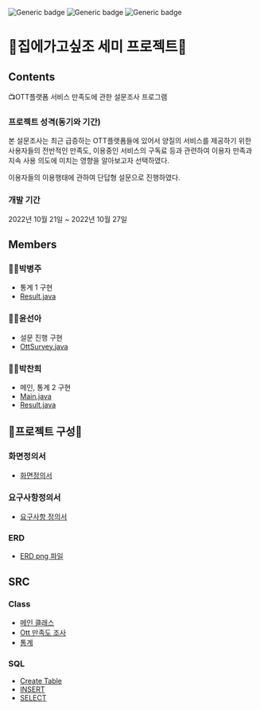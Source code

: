 ![Generic badge](https://img.shields.io/badge/java-yellowgreen.svg) ![Generic badge](https://img.shields.io/badge/MySQL-green.svg) ![Generic badge](https://img.shields.io/badge/VisualStudioCode-orange.svg)
# 🏡집에가고싶조 세미 프로젝트🏡
## Contents
  📺OTT플랫폼 서비스 만족도에 관한 설문조사 프로그램
 ### 프로젝트 성격(동기와 기간)
 본 설문조사는 최근 급증하는 OTT플랫폼들에 있어서 양질의 서비스를 제공하기 위한 사용자들의 전반적인 만족도, 이용중인 서비스의 구독료   등과 관련하여 이용자 만족과 지속 사용 의도에 미치는 영향을 알아보고자 선택하였다.

  이용자들의 이용행태에 관하여 단답형 설문으로 진행하였다.
### 개발 기간
2022년 10월 21일 ~ 2022년 10월 27일

## Members
### 🙆‍♂️박병주  
* 통계 1 구현
* [Result.java](./src/Result.java)
### 👩‍🔧윤선아
* 설문 진행 구현
* [OttSurvey.java](./src/OttSurvey.java)  
### 👩‍🏫박찬희
* 메인, 통계 2 구현
* [Main.java](./src/Main.java) 
* [Result.java](./src/Result.java)
## 📙프로젝트 구성📙
### 화면정의서
- [화면정의서](./docs/etc/%ED%99%94%EB%A9%B4%EC%A0%95%EC%9D%98%EC%84%9C%20(%EC%B5%9C%EC%A2%85).pdf)
### 요구사항정의서
- [요구사항 정의서](./docs/etc/%EC%9A%94%EA%B5%AC%EC%82%AC%ED%95%AD%EC%A0%95%EC%9D%98%EC%84%9C(%EC%A7%91%EC%97%90%EA%B0%80%EA%B3%A0%EC%8B%B6%EC%A1%B0).xlsx.pdf)
### ERD
- [ERD png 파일](./docs/etc/Survey.png)
## SRC
### Class
- [메인 클래스](./src/Main.java)
- [Ott 만족도 조사](./src/OttSurvey.java)
- [통계](./src/Result.java)
### SQL
- [Create Table](./docs/SQL/Survey.sql)  
- [INSERT](./docs/SQL/insert.sql)  
- [SELECT](./docs/SQL/surveySQL.sql)  



